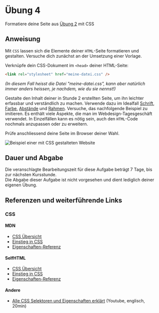 # Übung 4

Formatiere deine Seite aus [Übung 2](uebung_02.md) mit CSS


## Anweisung

Mit `CSS` lassen sich die Elemente deiner `HTML`-Seite formatieren und gestalten. Versuche dich zunächst an der Umsetzung einer Vorlage.

Verknüpfe dein CSS-Dokument im `<head>` deiner HTML-Seite:
```html
<link rel="stylesheet" href="meine-datei.css" />
```
*(In diesem Fall heisst die Datei "meine-datei.css", kann aber natürlich immer anders heissen, je nachdem, wie du sie nennst!)*

Gestalte den Inhalt deiner in Stunde 2 erstellten Seite, um ihn leichter erfassbar und verständlich zu machen. Verwende dazu im Idealfall  [Schrift](https://wiki.selfhtml.org/wiki/CSS/Tutorials/Typografie/Schriftformatierung), [Farbe](https://wiki.selfhtml.org/wiki/CSS/Tutorials/Hintergrund/Gestaltung_mit_CSS), [Abstände](https://wiki.selfhtml.org/wiki/CSS/Tutorials/Boxmodell/margin) und [Rahmen](https://wiki.selfhtml.org/wiki/CSS/Tutorials/Boxmodell/Rahmen). Versuche, das nachfolgende Beispiel zu imitieren. Es enthält viele Aspekte, die man im Webdesign-Tagesgeschäft verwendet. In Einzelfällen kann es nötig sein, auch den `HTML`-Code nochmals anzupassen oder zu erweitern.

Prüfe anschliessend deine Seite im Browser deiner Wahl.

![Beispiel einer mit CSS gestalteten Website](https://user-images.githubusercontent.com/1279725/78912944-8b558500-7a88-11ea-881c-de4c6cf29f92.png)

## Dauer und Abgabe

Die veranschlagte Bearbeitungszeit für diese Aufgabe beträgt 7 Tage, bis zur nächsten Kursstunde.  
Die Abgabe dieser Aufgabe ist nicht vorgesehen und dient lediglich deiner eigenen Übung.

## Referenzen und weiterführende Links

### CSS

#### MDN

- [CSS Übersicht](https://developer.mozilla.org/de/docs/Web/CSS)
- [Einstieg in CSS](https://developer.mozilla.org/de/docs/CSS/Getting_Started)
- [Eigenschaften-Referenz](https://developer.mozilla.org/de/docs/Web/CSS/CSS_Referenz)

#### SelfHTML

- [CSS Übersicht](https://wiki.selfhtml.org/wiki/CSS)
- [Einstieg in CSS](https://wiki.selfhtml.org/wiki/CSS/Tutorials/Einstieg)
- [Eigenschaften-Referenz](https://wiki.selfhtml.org/wiki/CSS/Eigenschaften)

#### Andere

- [Alle CSS Selektoren und Eigenschaften erklärt](https://www.youtube.com/watch?v=l1mER1bV0N0) (Youtube, englisch, 20min)

